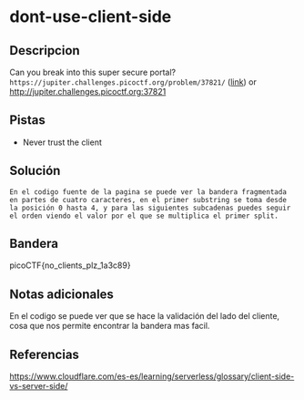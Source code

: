 # dont-use-client-side

## Descripcion
Can you break into this super secure portal? `https://jupiter.challenges.picoctf.org/problem/37821/` ([link](https://jupiter.challenges.picoctf.org/problem/37821/)) or http://jupiter.challenges.picoctf.org:37821

## Pistas
- Never trust the client

## Solución

```
En el codigo fuente de la pagina se puede ver la bandera fragmentada en partes de cuatro caracteres, en el primer substring se toma desde la posición 0 hasta 4, y para las siguientes subcadenas puedes seguir el orden viendo el valor por el que se multiplica el primer split.
```

## Bandera
picoCTF{no_clients_plz_1a3c89}

## Notas adicionales
En el codigo se puede ver que se hace la validación del lado del cliente, cosa que nos permite encontrar la bandera mas facil.

## Referencias
https://www.cloudflare.com/es-es/learning/serverless/glossary/client-side-vs-server-side/